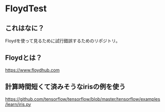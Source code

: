 # FloydTest
## これはなに？
Floydを使って見るために試行錯誤するためのリポジトリ。

## Floydとは？
https://www.floydhub.com

## 計算時間短くて済みそうなirisの例を使う
https://github.com/tensorflow/tensorflow/blob/master/tensorflow/examples/learn/iris.py

